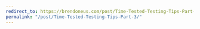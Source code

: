 ```yaml
---
redirect_to: https://brendoneus.com/post/Time-Tested-Testing-Tips-Part-3/
permalink: "/post/Time-Tested-Testing-Tips-Part-3/"
---
```

